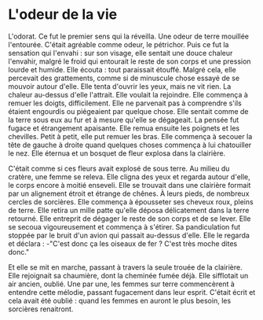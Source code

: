 # L'odeur de la vie 

L'odorat. Ce fut le premier sens qui la réveilla. Une odeur de terre mouillée l'entourée. C'était agréable comme odeur, le pétrichor. Puis ce fut la sensation qui l'envahi : sur son visage, elle sentait une douce chaleur l'envahir, malgré le froid qui entourait le reste de son corps et une pression lourde et humide. Elle écouta : tout paraissait étouffé. Malgré cela, elle percevait des grattements, comme si de minuscule chose essayé de se mouvoir autour d'elle. Elle tenta d'ouvrir les yeux, mais ne vit rien. La chaleur au-dessus d'elle l'attrait. Elle voulait la rejoindre. Elle commença à remuer les doigts, difficilement. Elle ne parvenait pas à comprendre s'ils étaient engourdis ou piégeaient par quelque chose. Elle sentait comme de la terre sous eux au fur et à mesure qu'elle se dégageait. La pensée fut fugace et étrangement apaisante. Elle remua ensuite les poignets et les chevilles. Petit à petit, elle put remuer les bras. Elle commença à secouer la tête de gauche à droite quand quelques choses commença à lui chatouiller le nez. Elle éternua et un bosquet de fleur explosa dans la clairière.

 C'était comme si ces fleurs avait explosé de sous terre. Au milieu du cratère, une femme se releva. Elle cligna des yeux et regarda autour d'elle, le corps encore à moitié enseveli. Elle se trouvait dans une clairière formait par un alignement étroit et étrange de chênes. À leurs pieds, de nombreux cercles de sorcières. Elle commença à épousseter ses cheveux roux, pleins de terre. Elle retira un mille patte qu'elle déposa délicatement dans la terre retourné. Elle entreprit de dégager le reste de son corps et de se lever. Elle se secoua vigoureusement et commença à s'étirer. Sa pandiculation fut stoppée par le bruit d'un avion qui passait au-dessus d'elle. Elle le regarda et déclara :
-"C'est donc ça les oiseaux de fer ? C'est très moche dites donc." 

Et elle se mit en marche, passant à travers la seule trouée de la clairière. Elle rejoignait sa chaumière, dont la cheminée fumée déjà. Elle sifflotait un air ancien, oublié. Une par une, les femmes sur terre commencèrent à entendre cette mélodie, passant fugacement dans leur esprit. C'était écrit et cela avait été oublié : quand les femmes en auront le plus besoin, les sorcières renaitront. 
